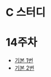 # C 스터디

# 14주차
- [기본 1번](https://github.com/pqj163/IN_C_study/blob/master/14%EC%A3%BC%EC%B0%A8%20-%20strlen,%20strcmp/readme.md#%EA%B8%B0%EB%B3%B8-1%EB%B2%88)
- [기본 2번](https://github.com/pqj163/IN_C_study/blob/master/14%EC%A3%BC%EC%B0%A8%20-%20strlen,%20strcmp/readme.md#%EA%B8%B0%EB%B3%B8-2%EB%B2%88)
 
